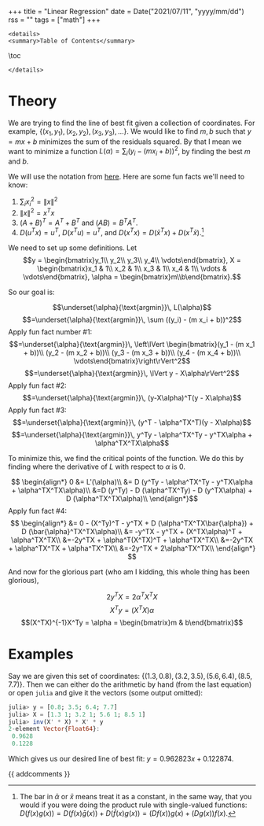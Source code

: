+++
title = "Linear Regression"
date = Date("2021/07/11", "yyyy/mm/dd")
rss = ""
tags = ["math"]
+++
~~~
<details>
<summary>Table of Contents</summary>
~~~
\toc
~~~
</details>
~~~

# Theory

We are trying to find the line of best fit given a collection of coordinates. 
For example, $\{(x_1, y_1), (x_2,y_2), (x_3, y_3), \dots\}$. We would like to
find $m,b$ such that $y = mx + b$ minimizes the sum of the residuals squared. By
that I mean we want to minimize a function $L(\alpha) = \sum_i (y_i - (mx_i + b))^2$, by
finding the best $m$ and $b$.

We will use the notation from [here](/404). Here are some fun facts we'll need to know:
1. $\sum_i x_i^2 =\lVert x \rVert^2$
2. $\lVert x \rVert^2 = x^Tx$
3.  $(A + B)^T = A^T + B^T$ and $(AB)=B^TA^T$.
4. $D ( u^Tx) = u^T$, $D (x^Tu) = u^T$, and $D(x^Tx) = D(\bar{x}^Tx) + D(x^T\bar{x})$.[^1]

We need to set up some definitions. Let
$$y = \begin{bmatrix}y_1\\ y_2\\ y_3\\ y_4\\ \vdots\end{bmatrix},
X = \begin{bmatrix}x_1 & 1\\ x_2 & 1\\ x_3 & 1\\ x_4 & 1\\ \vdots & \vdots\end{bmatrix},
\alpha = \begin{bmatrix}m\\b\end{bmatrix}.$$

So our goal is:

$$\underset{\alpha}{\text{argmin}}\, L(\alpha)$$
$$=\underset{\alpha}{\text{argmin}}\, \sum ((y_i) - (m x_i + b))^2$$
Apply fun fact number #1:
$$=\underset{\alpha}{\text{argmin}}\, \left\lVert \begin{bmatrix}(y_1 - (m x_1 + b))\\ (y_2 - (m x_2 + b))\\ (y_3 - (m x_3 + b))\\ (y_4 - (m x_4 + b))\\ \vdots\end{bmatrix}\right\rVert^2$$
$$=\underset{\alpha}{\text{argmin}}\, \lVert y - X\alpha\rVert^2$$
Apply fun fact #2:
$$=\underset{\alpha}{\text{argmin}}\, (y-X\alpha)^T(y - X\alpha)$$
Apply fun fact #3:
$$=\underset{\alpha}{\text{argmin}}\, (y^T - \alpha^TX^T)(y - X\alpha)$$
$$=\underset{\alpha}{\text{argmin}}\, y^Ty - \alpha^TX^Ty - y^TX\alpha + \alpha^TX^TX\alpha$$

To minimize this, we find the critical points of the function. We do this by finding where
the derivative of $L$ with respect to $\alpha$ is $0$.

$$
\begin{align*}
0 &= L'(\alpha)\\
&= D (y^Ty - \alpha^TX^Ty - y^TX\alpha + \alpha^TX^TX\alpha)\\
&=D (y^Ty) - D (\alpha^TX^Ty) - D (y^TX\alpha) + D (\alpha^TX^TX\alpha)\\
\end{align*}$$
Apply fun fact #4:
$$
\begin{align*}
&= 0 - (X^Ty)^T - y^TX + D (\alpha^TX^TX\bar{\alpha}) + D (\bar{\alpha}^TX^TX\alpha)\\
&= -y^TX - y^TX + (X^TX\alpha)^T + \alpha^TX^TX\\
&=-2y^TX + \alpha^T(X^TX)^T + \alpha^TX^TX\\
&=-2y^TX + \alpha^TX^TX + \alpha^TX^TX\\
&=-2y^TX + 2\alpha^TX^TX\\
\end{align*}
$$

And now for the glorious part (who am I kidding, this whole thing has been
glorious),

$$2y^TX=2\alpha^TX^TX$$
$$X^Ty=(X^TX)\alpha$$
$$(X^TX)^{-1}X^Ty = \alpha = \begin{bmatrix}m & b\end{bmatrix}$$

# Examples

Say we are given this set of coordinates: $\{(1.3, 0.8), (3.2, 3.5), (5.6, 6.4), (8.5, 7.7)\}$. Then we can either do the arithmetic by hand (from the last equation) or open `julia` and give it the vectors (some output omitted):
```julia
julia> y = [0.8; 3.5; 6.4; 7.7]
julia> X = [1.3 1; 3.2 1; 5.6 1; 8.5 1]
julia> inv(X' * X) * X' * y
2-element Vector{Float64}:
 0.9628
 0.1228
```

Which gives us our desired line of best fit: $y = 0.962823x + 0.122874$.



[^1]: The bar in $\bar{\alpha}$ or $\bar{x}$ means treat it as a constant, in the same way, that you would if you were doing the product rule with single-valued functions: $D(f(x)g(x)) = D(f(x)\bar{g}(x)) + D(\bar{f}(x) g(x)) = (Df(x))g(x) + (Dg(x))f(x)$.


{{ addcomments }}
